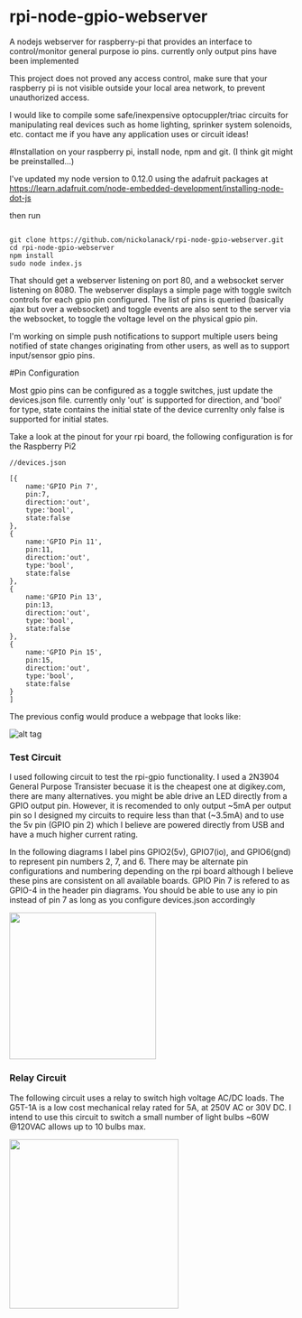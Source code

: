 # rpi-node-gpio-webserver
A nodejs webserver for raspberry-pi that provides an interface to control/monitor general purpose io pins. currently only output pins have been implemented 

This project does not proved any access control, make sure that your raspberry pi is not visible outside your local area network, to prevent unauthorized access.

I would like to compile some safe/inexpensive optocuppler/triac circuits for manipulating real devices such as home lighting, sprinker system solenoids, etc. contact me if you have any application uses or circuit ideas!

#Installation
on your raspberry pi, install node, npm and git. (I think git might be preinstalled...)

I've updated my node version to 0.12.0 using the adafruit packages at https://learn.adafruit.com/node-embedded-development/installing-node-dot-js

then run

```

git clone https://github.com/nickolanack/rpi-node-gpio-webserver.git
cd rpi-node-gpio-webserver
npm install
sudo node index.js

```

That should get a webserver listening on port 80, and a websocket server listening on 8080. 
The webserver displays a simple page with toggle switch controls for each gpio pin configured. 
The list of pins is queried (basically ajax but over a websocket) and toggle events are
also sent to the server via the websocket, to toggle the voltage level on the physical gpio pin. 

I'm working on simple push notifications to support multiple users being notified of state changes originating 
from other users, as well as to support input/sensor gpio pins.

#Pin Configuration

Most gpio pins can be configured as a toggle switches, just update the devices.json file.
currently only 'out' is supported for direction, and 'bool' for type, state contains the initial state
of the device currenlty only false is supported for initial states. 

Take a look at the pinout for your rpi board, the following configuration is for the Raspberry Pi2


```
//devices.json

[{
	name:'GPIO Pin 7',
	pin:7,
	direction:'out',
	type:'bool',
	state:false
},
{
	name:'GPIO Pin 11',
	pin:11,
	direction:'out',
	type:'bool',
	state:false
},
{
	name:'GPIO Pin 13',
	pin:13,
	direction:'out',
	type:'bool',
	state:false
},
{
	name:'GPIO Pin 15',
	pin:15,
	direction:'out',
	type:'bool',
	state:false
}
]

```

The previous config would produce a webpage that looks like:

![alt tag](https://raw.github.com/nickolanack/rpi-node-gpio-webserver/master/screen.png)

### Test Circuit
I used following circuit to test the rpi-gpio functionality. I used a 2N3904 General Purpose Transister becuase it 
is the cheapest one at digikey.com, there are many alternatives. you might be able drive an LED directly from a GPIO 
output pin. However, it is recomended to only output ~5mA per output pin so I designed my circuits to require less than that
(~3.5mA) and to use the 5v pin (GPIO pin 2) which I believe are powered directly from USB and have a much higher current rating.

In the following diagrams I label pins GPIO2(5v), GPIO7(io), and GPIO6(gnd) to represent pin numbers 2, 7, and 6. There may be alternate pin configurations and numbering depending on the rpi board although I believe these pins are consistent on all available boards. GPIO Pin 7 is 
refered to as GPIO-4 in the header pin diagrams. You should be able to use any io pin instead of pin 7 as long as you configure devices.json 
accordingly

<img src="https://raw.github.com/nickolanack/rpi-node-gpio-webserver/master/led-driver.png" height="260px"/>

### Relay Circuit

The following circuit uses a relay to switch high voltage AC/DC loads. The G5T-1A is a low cost mechanical relay rated for 5A, 
at 250V AC or 30V DC. I intend to use this circuit to switch a small number of light bulbs ~60W @120VAC allows up to 10 bulbs max.

<img src="https://raw.github.com/nickolanack/rpi-node-gpio-webserver/master/relay-driver.png" height="300px"/>
